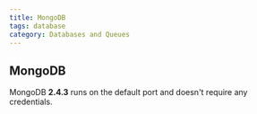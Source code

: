 ```yaml
---
title: MongoDB
tags: database
category: Databases and Queues
---
```


## MongoDB

MongoDB **2.4.3** runs on the default port and doesn't require any credentials.
